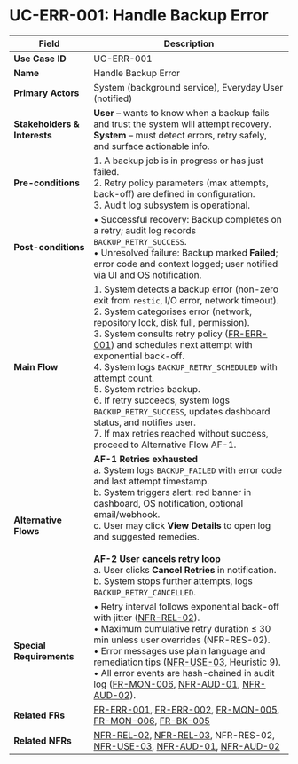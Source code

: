 # UC-ERR-001: Handle Backup Error

| Field                        | Description                                                                                                                                                                                                                                                                                                                                                                                                                                                                                                                                       |
| ---------------------------- | ------------------------------------------------------------------------------------------------------------------------------------------------------------------------------------------------------------------------------------------------------------------------------------------------------------------------------------------------------------------------------------------------------------------------------------------------------------------------------------------------------------------------------------------------- |
| **Use Case ID**              | UC-ERR-001                                                                                                                                                                                                                                                                                                                                                                                                                                                                                                                                        |
| **Name**                     | Handle Backup Error                                                                                                                                                                                                                                                                                                                                                                                                                                                                                                                               |
| **Primary Actors**           | System (background service), Everyday User (notified)                                                                                                                                                                                                                                                                                                                                                                                                                                                                                             |
| **Stakeholders & Interests** | **User** – wants to know when a backup fails and trust the system will attempt recovery. <br> **System** – must detect errors, retry safely, and surface actionable info.                                                                                                                                                                                                                                                                                                                                                                                  |
| **Pre-conditions**           | 1. A backup job is in progress or has just failed. <br> 2. Retry policy parameters (max attempts, back-off) are defined in configuration. <br> 3. Audit log subsystem is operational.                                                                                                                                                                                                                                                                                                                                                         |
| **Post-conditions**          | • Successful recovery: Backup completes on a retry; audit log records `BACKUP_RETRY_SUCCESS`. <br> • Unresolved failure: Backup marked **Failed**; error code and context logged; user notified via UI and OS notification.                                                                                                                                                                                                                                                                                                                             |
| **Main Flow**                | 1. System detects a backup error (non-zero exit from `restic`, I/O error, network timeout). <br> 2. System categorises error (network, repository lock, disk full, permission). <br> 3. System consults retry policy ([FR-ERR-001](3-1-7-Error-Handling-Resource-Management.md#frErr001)) and schedules next attempt with exponential back-off. <br> 4. System logs `BACKUP_RETRY_SCHEDULED` with attempt count. <br> 5. System retries backup. <br> 6. If retry succeeds, system logs `BACKUP_RETRY_SUCCESS`, updates dashboard status, and notifies user. <br> 7. If max retries reached without success, proceed to Alternative Flow AF-1. |
| **Alternative Flows**        | **AF-1 Retries exhausted** <br> a. System logs `BACKUP_FAILED` with error code and last attempt timestamp. <br> b. System triggers alert: red banner in dashboard, OS notification, optional email/webhook. <br> c. User may click **View Details** to open log and suggested remedies. <br><br> **AF-2 User cancels retry loop** <br> a. User clicks **Cancel Retries** in notification. <br> b. System stops further attempts, logs `BACKUP_RETRY_CANCELLED`.                                                                                                                 |
| **Special Requirements**     | • Retry interval follows exponential back-off with jitter ([NFR-REL-02](3-4-2-Reliability-Stability.md#nfrRel02)). <br> • Maximum cumulative retry duration ≤ 30 min unless user overrides (NFR-RES-02). <br> • Error messages use plain language and remediation tips ([NFR-USE-03](3-4-3-Usability.md#nfrUse03), Heuristic 9). <br> • All error events are hash-chained in audit log ([FR-MON-006](3-1-6-Monitoring-Reporting.md#frMon006), [NFR-AUD-01](3-4-1-Performance.md#nfrAud01), [NFR-AUD-02](3-4-1-Performance.md#nfrAud02)).                                                                                                                                                                                                                           |
| **Related FRs**              | [FR-ERR-001](3-1-7-Error-Handling-Resource-Management.md#frErr001), [FR-ERR-002](3-1-7-Error-Handling-Resource-Management.md#frErr002), [FR-MON-005](3-1-6-Monitoring-Reporting.md#frMon005), [FR-MON-006](3-1-6-Monitoring-Reporting.md#frMon006), [FR-BK-005](3-1-2-Backup-Operations.md#frBk005)                                                                                                                                                                                                                                                                                                                                                                                                                                                                                         |
| **Related NFRs**             | [NFR-REL-02](3-4-2-Reliability-Stability.md#nfrRel02), [NFR-REL-03](3-4-2-Reliability-Stability.md#nfrRel03), NFR-RES-02, [NFR-USE-03](3-4-3-Usability.md#nfrUse03), [NFR-AUD-01](3-4-1-Performance.md#nfrAud01), [NFR-AUD-02](3-4-1-Performance.md#nfrAud02)                                                                                                                                                                                                                                                                                                                                                                                                                                                                                                              |
